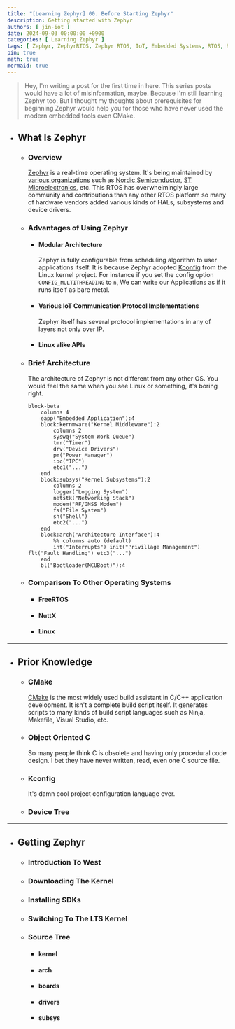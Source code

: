 ```yaml
---
title: "[Learning Zephyr] 00. Before Starting Zephyr"
description: Getting started with Zephyr
authors: [ jin-iot ]
date: 2024-09-03 00:00:00 +0900
categories: [ Learning Zephyr ]
tags: [ Zephyr, ZephyrRTOS, Zephyr RTOS, IoT, Embedded Systems, RTOS, Realtime Operating System ]
pin: true
math: true
mermaid: true
---
```


 <!-- - ## Table of Contents 
     * [What Is Zephyr](#what-is-zephyr)
         * [Overview](#overview)
         * [Key Features](#key-features)
             * [Modular Architecture](#modular-architecture)
             * [Various IoT Communication Protocol Implementations](#various-iot-communication-protocol-implementations)
             * [Linux alike APIs](#linux-alike-apis)
         * [Brief Architecture](#brief-architecture)
         * [Comparison To Other Operating Systems](#comparison-to-other-operating-systems)
             * [FreeRTOS](#freertos)
             * [NuttX](#nuttx)
             * [Linux](#linux)
     * [Getting Zephyr](#getting-zephyr)
        * [Introduction To West](#downloading-the-kernel)
        * [Downloading The Kernel](#downloading-the-kernel)
        * [Installing SDKs](#installing-sdks)
        * [Switching To The LTS Kernel](#switching-to-the-lts-kernel)
     * [Prior Knowledge](#prior-knowledge)
         * [CMake](#cmake)
         * [Object Oriented C](#object-oriented-c)
         * [Kconfig](#kconfig)
         * [Device Tree](#device-tree)
         * [Source Tree](#source-tree)
             * [kernel](#kernel)
             * [arch](#arch)
             * [boards](#boards)
             * [drivers](#drivers)
             * [subsys](#subsys) -->

> Hey, I'm writing a post for the first time in here. This series posts would have a lot of misinformation, maybe. Because I'm still learning Zephyr too. But I thought my thoughts about prerequisites for beginning Zephyr would help you for those who have never used the modern embedded tools even CMake.


 - ## What Is Zephyr
     - ### Overview
        [Zephyr](https://zephyrproject.org/) is a real-time operating system. It's being maintained by [various organizations](https://zephyrproject.org/project-members) such as [Nordic Semiconductor](https://www.nordicsemi.com/About-us), [ST Microelectronics](https://www.st.com/content/st_com/en.html), etc. This RTOS has overwhelmingly large community and contributions than any other RTOS platform so many of hardware vendors added various kinds of HALs, subsystems and device drivers.

     - ### Advantages of Using Zephyr
         - #### Modular Architecture
            Zephyr is fully configurable from scheduling algorithm to user applications itself. It is because Zephyr adopted [Kconfig](https://www.kernel.org/doc/html/next/kbuild/kconfig-language.html) from the Linux kernel project. For instance if you set the config option `CONFIG_MULTITHREADING` to `n`, We can write our Applications as if it runs itself as bare metal. 
         - #### Various IoT Communication Protocol Implementations
            Zephyr itself has several protocol implementations in any of layers not only over IP. 

         - #### Linux alike APIs

     - ### Brief Architecture
        The architecture of Zephyr is not different from any other OS. You would feel the same when you see Linux or something, it's boring right.

        ```mermaid
        block-beta
            columns 4
            eapp("Embedded Application"):4
            block:kernmware("Kernel Middleware"):2
                columns 2
                syswq("System Work Queue") 
                tmr("Timer")
                drv("Device Drivers")
                pm("Power Manager")
                ipc("IPC")
                etc1("...")
            end
            block:subsys("Kernel Subsystems"):2
                columns 2
                logger("Logging System")
                netstk("Networking Stack")
                modem("RF/GNSS Modem")
                fs("File System")
                sh("Shell")
                etc2("...")
            end
            block:arch("Architecture Interface"):4
                %% columns auto (default)
                int("Interrupts") init("Privillage Management") flt("Fault Handling") etc3("...")
            end
            bl("Bootloader(MCUBoot)"):4
        ```


     - ### Comparison To Other Operating Systems
         - #### FreeRTOS
         - #### NuttX
         - #### Linux

---

 - ## Prior Knowledge
     - ### CMake
        [CMake](https://cmake.org) is the most widely used build assistant in C/C++ application development. It isn't a complete build script itself. It generates scripts to many kinds of build script languages such as Ninja, Makefile, Visual Studio, etc.

     - ### Object Oriented C
        So many people think C is obsolete and having only procedural code design. I bet they have never written, read, even one C source file.

     - ### Kconfig
        It's damn cool project configuration language ever.


     - ### Device Tree

---
 - ## Getting Zephyr
     - ### Introduction To West
     - ### Downloading The Kernel
     - ### Installing SDKs
     - ### Switching To The LTS Kernel
     - ### Source Tree
         - #### kernel
         - #### arch
         - #### boards
         - #### drivers
         - #### subsys
